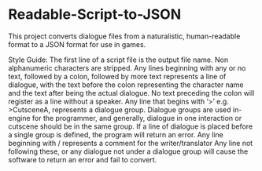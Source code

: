 # Readable-Script-to-JSON
This project converts dialogue files from a naturalistic, human-readable format to a JSON format for use in games.

Style Guide:
The first line of a script file is the output file name. Non alphanumeric characters are stripped.
Any lines beginning with any or no text, followed by a colon, followed by more text represents a line of dialogue, with the text before the colon representing the character name and the text after being the actual dialogue. No text preceding the colon will register as a line without a speaker.
Any line that begins with ‘>’ e.g. >CutsceneA, represents a dialogue group. Dialogue groups are used in-engine for the programmer, and generally, dialogue in one interaction or cutscene should be in the same group. If a line of dialogue is placed before a single group is defined, the program will return an error.
Any line beginning with / represents a comment for the writer/translator
Any line not following these, or any dialogue not under a dialogue group will cause the software to return an error and fail to convert.
